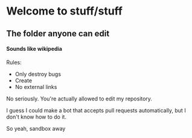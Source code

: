 # Welcome to stuff/stuff
## The folder anyone can edit
#### Sounds like wikipedia

Rules:

- Only destroy bugs
- Create
- No external links

No seriously. You're actually allowed to edit my repository.

I guess I could make a bot that accepts pull requests automatically, but I don't know how to do it.

So yeah, sandbox away
